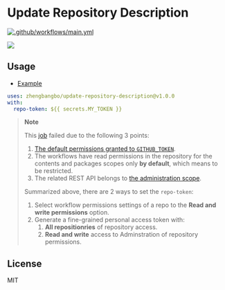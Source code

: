 # Update Repository Description
[![.github/workflows/main.yml](https://github.com/zhengbangbo/update-repository-description/actions/workflows/main.yml/badge.svg?branch=main&event=push)](https://github.com/zhengbangbo/update-repository-description/actions/workflows/main.yml)

![](./img/readme.png)

## Usage

- [Example](./.github/workflows/main.yml)

```yaml
uses: zhengbangbo/update-repository-description@v1.0.0
with:
  repo-token: ${{ secrets.MY_TOKEN }}
```

> **Note**
> 
> This [job](https://github.com/zhengbangbo/update-repository-description/actions/runs/3318862036/jobs/5483297578) failed due to the following 3 points:
> 1. [The default  permissions granted to `GITHUB_TOKEN`](https://docs.github.com/en/actions/security-guides/automatic-token-authentication#permissions-for-the-github_token).
> 2. The workflows have read permissions in the repository for the contents and packages scopes only **by default**, which means to be restricted.
> 3. The related REST API belongs to [the administration scope]([Administration](https://docs.github.com/en/rest/overview/permissions-required-for-fine-grained-personal-access-tokens?apiVersion=2022-11-28#repository-permissions-for-administration)).
> 
> Summarized above, there are 2 ways to set the `repo-token`:
> 1. Select workflow permissions settings of a repo to the **Read and write permissions** option.
> 2. Generate a fine-grained personal access token with:
>     1. **All repositionries** of repository access.
>     2. **Read and write** access to Adminstration of repository permissions.

## License

MIT
